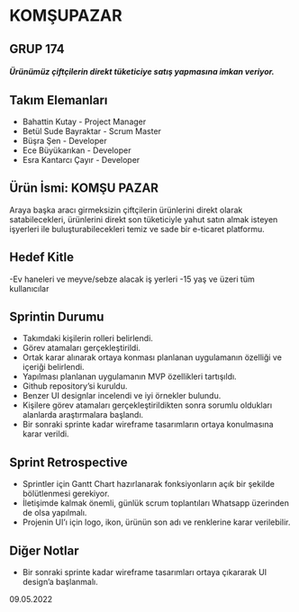 # KOMŞUPAZAR
## GRUP  174

##### Ürünümüz çiftçilerin direkt tüketiciye satış yapmasına imkan veriyor.

## Takım Elemanları
- Bahattin Kutay - Project Manager
- Betül Sude Bayraktar - Scrum Master
- Büşra Şen - Developer
- Ece Büyükarıkan - Developer
- Esra Kantarcı Çayır - Developer

## Ürün İsmi: KOMŞU PAZAR
 Araya başka aracı girmeksizin çiftçilerin ürünlerini direkt olarak satabilecekleri, ürünlerini direkt son tüketiciyle yahut satın almak isteyen işyerleri ile buluşturabilecekleri temiz ve sade bir e-ticaret platformu.
## Hedef Kitle
-Ev haneleri ve meyve/sebze alacak iş yerleri
-15 yaş ve üzeri tüm kullanıcılar

## Sprintin Durumu
- Takımdaki kişilerin rolleri belirlendi.
- Görev atamaları gerçekleştirildi.
- Ortak karar alınarak ortaya konması planlanan uygulamanın özelliği ve içeriği belirlendi.
- Yapılması planlanan uygulamanın MVP özellikleri tartışıldı.
- Github repository’si kuruldu.
- Benzer UI designlar incelendi ve iyi örnekler bulundu.
- Kişilere görev atamaları gerçekleştirildikten sonra sorumlu oldukları alanlarda araştırmalara başlandı.
- Bir sonraki sprinte kadar wireframe tasarımların ortaya konulmasına karar verildi.

## Sprint Retrospective
- Sprintler için Gantt Chart hazırlanarak fonksiyonların açık bir şekilde bölütlenmesi gerekiyor.
- İletişimde kalmak önemli, günlük scrum toplantıları Whatsapp üzerinden de olsa yapılmalı.
- Projenin UI’ı için logo, ikon, ürünün son adı ve renklerine karar verilebilir.

## Diğer Notlar
- Bir sonraki sprinte kadar wireframe tasarımları ortaya çıkararak UI design’a başlanmalı.

09.05.2022
